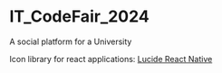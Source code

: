 # IT_CodeFair_2024
A social platform for a University

Icon library for react applications: [Lucide React Native](https://lucide.dev/guide/packages/lucide-react)

